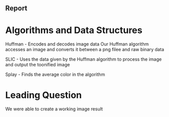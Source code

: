 ## Report

# Algorithms and Data Structures
Huffman - Encodes and decodes image data
Our Huffman algorithm accesses an image and converts it between a png filee and raw binary data

SLIC - Uses the data given by the Huffman algorithm to process the image and output the toonified image

Splay - Finds the average color in the algorithm


# Leading Question
We were able to create a working image result
